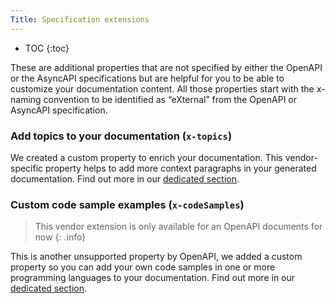 ```yaml
---
Title: Specification extensions
---
```


- TOC
{:toc}

These are additional properties that are not specified by either the OpenAPI or the AsyncAPI specifications but are helpful for you to be able to customize your documentation content. All those properties start with the x- naming convention to be identified as “eXternal” from the OpenAPI or AsyncAPI specification.

### Add topics to your documentation (`x-topics`)

We created a custom property to enrich your documentation. This vendor-specific property helps to add more context paragraphs in your generated documentation. Find out more in our [dedicated section](/help/enhance-documentation-content/topics/).

### Custom code sample examples (`x-codeSamples`)

> This vendor extension is only available for an OpenAPI documents for now
{: .info}

This is another unsupported property by OpenAPI, we added a custom property so you can add your own code samples in one or more programming languages to your documentation. Find out more in our [dedicated section](/help/specification-support/doc-code-samples).

